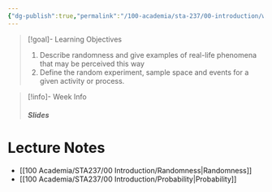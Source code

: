```yaml
---
{"dg-publish":true,"permalink":"/100-academia/sta-237/00-introduction/week-1-course-introduction-outcomes-events-and-probabilities/","tags":["#lecture","#note","university"],"created":"2024-09-05T10:08:00.000-04:00","updated":"2024-10-30T20:51:50.049-04:00"}
---
```



> [!goal]- Learning Objectives
>
> 1. Describe randomness and give examples of real-life phenomena that may be perceived this way
> 2. Define the random experiment, sample space and events for a given activity or process.

> [!info]- Week Info
>
> ##### Slides
>
>  > 

# Lecture Notes

- [[100 Academia/STA237/00 Introduction/Randomness\|Randomness]]
- [[100 Academia/STA237/00 Introduction/Probability\|Probability]]
